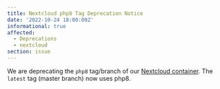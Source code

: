 ```yaml
---
title: Nextcloud php8 Tag Deprecation Notice
date: '2022-10-24 18:00:00Z'
informational: true
affected:
  - Deprecations
  - nextcloud
section: issue
---
```


We are deprecating the `php8` tag/branch of our [Nextcloud container](https://github.com/linuxserver/docker-nextcloud). The `latest` tag (master branch) now uses php8.
